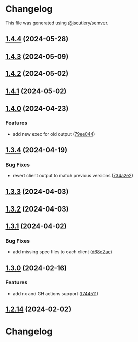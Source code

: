 # Changelog

This file was generated using [@jscutlery/semver](https://github.com/jscutlery/semver).

## [1.4.4](https://github.com/RedHatInsights/javascript-clients/compare/@redhat-cloud-services/entitlements-client-1.4.3...@redhat-cloud-services/entitlements-client-1.4.4) (2024-05-28)

## [1.4.3](https://github.com/RedHatInsights/javascript-clients/compare/@redhat-cloud-services/entitlements-client-1.4.2...@redhat-cloud-services/entitlements-client-1.4.3) (2024-05-09)

## [1.4.2](https://github.com/RedHatInsights/javascript-clients/compare/@redhat-cloud-services/entitlements-client-1.4.1...@redhat-cloud-services/entitlements-client-1.4.2) (2024-05-02)

## [1.4.1](https://github.com/RedHatInsights/javascript-clients/compare/@redhat-cloud-services/entitlements-client-1.4.0...@redhat-cloud-services/entitlements-client-1.4.1) (2024-05-02)

## [1.4.0](https://github.com/RedHatInsights/javascript-clients/compare/@redhat-cloud-services/entitlements-client-1.3.4...@redhat-cloud-services/entitlements-client-1.4.0) (2024-04-23)


### Features

* add new exec for old output ([79ee044](https://github.com/RedHatInsights/javascript-clients/commit/79ee044c77d216c71a5040405017a0a1d422cf90))

## [1.3.4](https://github.com/RedHatInsights/javascript-clients/compare/@redhat-cloud-services/entitlements-client-1.3.3...@redhat-cloud-services/entitlements-client-1.3.4) (2024-04-19)


### Bug Fixes

* revert client output to match previous versions ([734a2e2](https://github.com/RedHatInsights/javascript-clients/commit/734a2e22d1464892ca1fb3114b366435c90d1110))

## [1.3.3](https://github.com/RedHatInsights/javascript-clients/compare/@redhat-cloud-services/entitlements-client-1.3.2...@redhat-cloud-services/entitlements-client-1.3.3) (2024-04-03)

## [1.3.2](https://github.com/Hyperkid123/javascript-clients/compare/@redhat-cloud-services/entitlements-client-1.3.1...@redhat-cloud-services/entitlements-client-1.3.2) (2024-04-03)

## [1.3.1](https://github.com/RedHatInsights/javascript-clients/compare/@redhat-cloud-services/entitlements-client-1.3.0...@redhat-cloud-services/entitlements-client-1.3.1) (2024-04-02)


### Bug Fixes

* add missing spec files to each client ([d68e2ae](https://github.com/RedHatInsights/javascript-clients/commit/d68e2ae5d7d21f03cb60181c19ea12f18e9989b6))

## [1.3.0](https://github.com/RedHatInsights/javascript-clients/compare/@redhat-cloud-services/entitlements-client-1.2.13...@redhat-cloud-services/entitlements-client-1.3.0) (2024-02-16)


### Features

* add nx and GH actions support ([f744511](https://github.com/RedHatInsights/javascript-clients/commit/f744511308bf530dd53724792939e133c8d7cf22))

## [1.2.14](https://github.com/RedHatInsights/javascript-clients/compare/@redhat-cloud-services/entitlements-client-1.2.13...@redhat-cloud-services/entitlements-client-1.2.14) (2024-02-02)

# Changelog